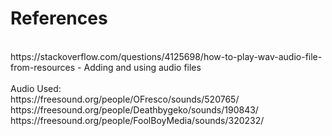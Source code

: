 # References
<br>
https://stackoverflow.com/questions/4125698/how-to-play-wav-audio-file-from-resources - Adding and using audio files 
<br>
<br>
Audio Used:
<br>
https://freesound.org/people/OFresco/sounds/520765/
<br>
https://freesound.org/people/Deathbygeko/sounds/190843/
<br>
https://freesound.org/people/FoolBoyMedia/sounds/320232/
<br>
